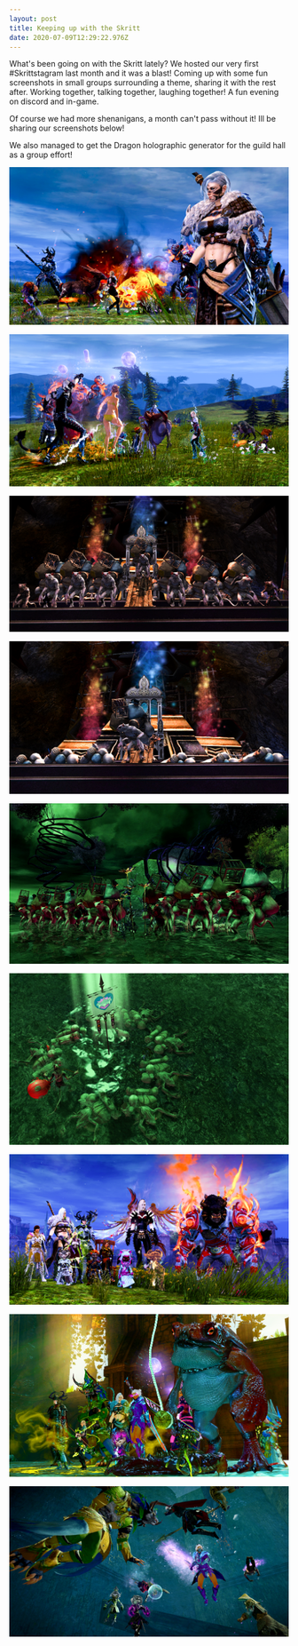 ```yaml
---
layout: post
title: Keeping up with the Skritt
date: 2020-07-09T12:29:22.976Z
---
```

What's been going on with the Skritt lately? We hosted our very first #Skrittstagram last month and it was a blast! Coming up with some fun screenshots in small groups surrounding a theme, sharing it with the rest after. Working together, talking together, laughing together! A fun evening on discord and in-game.

Of course we had more shenanigans, a month can't pass without it! Ill be sharing our screenshots below!

We also managed to get the Dragon holographic generator for the guild hall as a group effort!



![](/assets/uploads/gw2-64-2020-06-28-20-27-25.png)

![](/assets/uploads/gw2-64-2020-06-28-20-28-34.png)

![](/assets/uploads/gw2-64-2020-06-07-20-03-03.png)

![](/assets/uploads/gw2-64-2020-06-07-20-04-01.png)

![](/assets/uploads/gw2-64-2020-06-07-20-13-20.png)

![](/assets/uploads/gw2-64-2020-06-07-20-15-33.png)

![](/assets/uploads/gw2-64-2020-06-28-20-23-21.png)

![](/assets/uploads/gw2-64-2020-07-05-20-14-21.png)



![](/assets/uploads/gw2-64-2020-07-05-20-27-30.png)